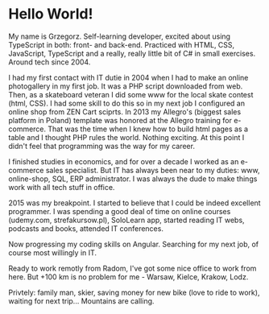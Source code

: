 # Hello World!  
My name is Grzegorz. Self-learning developer, excited about using TypeScript in both: front- and back-end. Practiced with HTML, CSS, JavaScript, TypeScript and a really, really little bit of C# in small exercises. Around tech since 2004.

I had my first contact with IT dutie in 2004 when I had to make an online photogallery in my first job. It was a PHP script downloaded from web. Then, as a skateboard veteran I did some www for the local skate contest (html, CSS). I had some skill to do this so in my next job I configured an online shop from ZEN Cart sciprts. In 2013 my Allegro's (biggest sales platform in Poland) template was honored at the Allegro training for e-commerce. That was the time when I knew how to build html pages as a table and I thought PHP rules the world. Nothing exciting. At this point I didn't feel that programming was the way for my career.  

I finished studies in economics, and for over a decade I worked as an e-commerce sales specialist. But IT has always been near to my duties: www, online-shop, SQL, ERP administrator. I was always the dude to make things work with all tech stuff in office.  

2015 was my breakpoint. I started to believe that I could be indeed excellent programmer. I was spending a good deal of time on online courses (udemy.com, strefakursow.pl), SoloLearn app, started reading IT webs, podcasts and books, attended IT conferences.

Now progressing my coding skills on Angular. Searching for my next job, of course most willingly in IT. 

Ready to work remotly from Radom, I've got some nice office to work from here. But +100 km is no problem for me - Warsaw, Kielce, Krakow, Lodz.

Privtely: family man, skier, saving money for new bike (love to ride to work), waiting for next trip... Mountains are calling.
